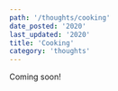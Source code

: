 ```yaml
---
path: '/thoughts/cooking'
date_posted: '2020'
last_updated: '2020'
title: 'Cooking'
category: 'thoughts'
---
```


Coming soon!
